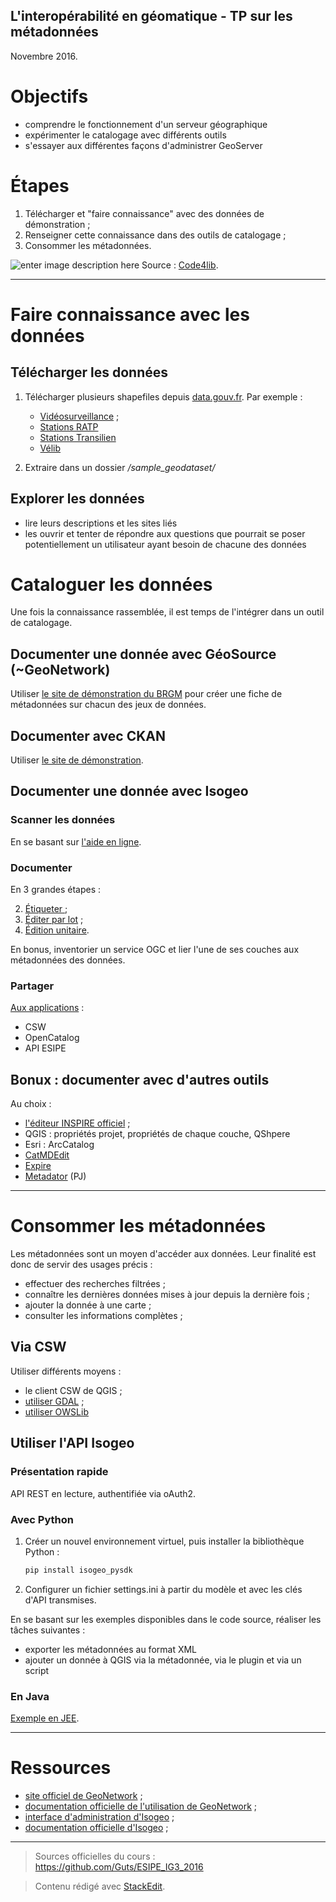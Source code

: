 
L'interopérabilité en géomatique - TP sur les métadonnées
------------------------------
Novembre 2016.

# Objectifs

 - comprendre le fonctionnement d'un serveur géographique
 - expérimenter le catalogage avec différents outils
 - s'essayer aux différentes façons d'administrer GeoServer

# Étapes

 1. Télécharger et "faire connaissance" avec des données de démonstration ;
 2. Renseigner cette connaissance dans des outils de catalogage ;
 3. Consommer les métadonnées.

![enter image description here](https://wiki.code4lib.org/images/1/1d/Metadata.jpg)
Source : [Code4lib](https://wiki.code4lib.org/).

______

# Faire connaissance avec les données

## Télécharger les données

 1. Télécharger plusieurs shapefiles depuis [data.gouv.fr](http://www.data.gouv.fr/fr/datasets/?q=&format=shp). Par exemple :
	- [Vidéosurveillance](http://www.data.gouv.fr/fr/datasets/videoprotection-implantation-des-cameras-551635/) ;
	- [Stations RATP](http://www.data.gouv.fr/fr/datasets/positions-geographiques-des-stations-du-reseau-ratp-ratp/)
	- [Stations Transilien](http://www.data.gouv.fr/fr/datasets/cartographie-openstreetmap-des-gares-transilien/)
	- [Vélib](http://www.data.gouv.fr/fr/datasets/velib-paris-et-communes-limitrophes-idf/)

 2. Extraire dans un dossier */sample_geodataset/*

## Explorer les données

 - lire leurs descriptions et les sites liés
 - les ouvrir et tenter de répondre aux questions que pourrait se poser potentiellement un utilisateur ayant besoin de chacune des données

# Cataloguer les données

Une fois la connaissance rassemblée, il est temps de l'intégrer dans un outil de catalogage.

## Documenter une donnée avec GéoSource (~GeoNetwork)

Utiliser [le site de démonstration du BRGM](http://www.geosource.fr/) pour créer une fiche de métadonnées sur chacun des jeux de données.

## Documenter avec CKAN

Utiliser [le site de démonstration](http://ckan.org/).

## Documenter une donnée avec Isogeo

### Scanner les données

En se basant sur [l'aide en ligne](http://help.isogeo.com/fr/features/scan_fme/scanFME_process.html).

### Documenter

En 3 grandes étapes :

 2. [Étiqueter ](http://help.isogeo.com/fr/features/documentation/md_classify.html) ;
 3. [Éditer par lot](http://help.isogeo.com/fr/features/documentation/md_edit_batch.html) ;
 4. [Édition unitaire](http://help.isogeo.com/fr/features/documentation/md_edit_single.html).

En bonus, inventorier un service OGC et lier l'une de ses couches aux métadonnées des données.

### Partager 

[Aux applications](http://help.int.hq.isogeo.fr/fr/features/admin/shares.html) :

 - CSW
 - OpenCatalog
 - API ESIPE

## Bonux : documenter avec d'autres outils

Au choix :

 - [l'éditeur INSPIRE officiel](http://inspire-geoportal.ec.europa.eu/editor/) ;
 - QGIS : propriétés projet, propriétés de chaque couche, QShpere
 - Esri : ArcCatalog
 - [CatMDEdit ](http://catmdedit.sourceforge.net/)
 - [Expire](https://sourceforge.net/projects/expire/)
 - [Metadator](https://github.com/Guts/Metadator) (PJ)
____

# Consommer les métadonnées

Les métadonnées sont un moyen d'accéder aux données. Leur finalité est donc de servir des usages précis :

 - effectuer des recherches filtrées ;
 - connaître les dernières données mises à jour depuis la dernière fois ;
 - ajouter la donnée à une carte ;
 - consulter les informations complètes ;

## Via CSW

Utiliser différents moyens :

 - le client CSW de QGIS ;
 - [utiliser GDAL](http://gdal.org/drv_csw.html) ;
 - [utiliser OWSLib](https://geopython.github.io/OWSLib/#csw)
 

## Utiliser l'API Isogeo

### Présentation rapide

API REST en lecture, authentifiée via oAuth2.

### Avec Python

 1. Créer un nouvel environnement virtuel, puis installer la bibliothèque Python :

	```python
	pip install isogeo_pysdk
	```

 2. Configurer un fichier settings.ini à partir du modèle et avec les clés d'API transmises.

En se basant sur les exemples disponibles dans le code source, réaliser les tâches suivantes :

 - exporter les métadonnées au format XML
 - ajouter un donnée à QGIS via la métadonnée, via le plugin et via un script


### En Java

[Exemple en JEE](https://github.com/TSIG15/CHIMN/tree/master/src).

----------


# Ressources

 - [site officiel de GeoNetwork](http://geonetwork-opensource.org/) ;
 - [documentation officielle de l'utilisation de GeoNetwork](http://geonetwork-opensource.org/manuals/trunk/fra/users/index.html) ;
 - [interface d'administration d'Isogeo](https://app.isogeo.com) ;
 - [documentation officielle d'Isogeo](http://help.isogeo.com/) ;
________

> Sources officielles du cours : https://github.com/Guts/ESIPE_IG3_2016

> Contenu rédigé avec [StackEdit](https://stackedit.io/).